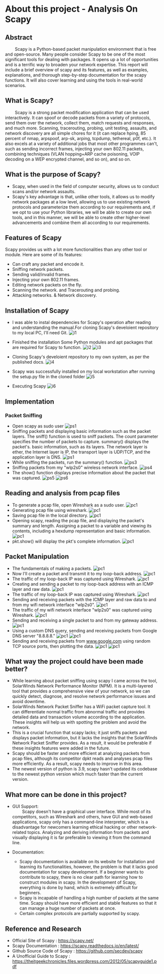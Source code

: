 # About this project - Analysis On Scapy

## Abstract

&emsp;&emsp; Scapy is a Python-based packet manipulation environment that is free and open-source. Many people consider Scapy to be one of the most significant tools for dealing with packages. It opens up a lot of opportunities and is a terrific way to broaden your network expertise. This report will include a brief overview of scapy and its features, as well as examples, explanations, and thorough step-by-step documentation for the scapy functions. It will also cover learning and using the tools in real-world scenarios.

## What is Scapy?

&emsp;&emsp; Scapy is a strong packet modification application that can be used interactively. It can spoof or decode packets from a variety of protocols, send them over the network, collect them, match requests and responses, and much more. Scanning, tracerouting, probing, unit testing, assaults, and network discovery are all simple chores for it (it can replace hping, 85 percent of nmap, arpspoof, arp-sk, arping, tcpdump, tethereal, p0f, etc.). It also excels at a variety of additional jobs that most other programmes can't, such as sending incorrect frames, injecting your own 802.11 packets, combining techniques (VLAN hopping+ARP cache poisoning, VOIP decoding on a WEP encrypted channel, and so on), and so on.

## What is the purpose of Scapy?

- Scapy, when used in the field of computer security, allows us to conduct scans and/or network assaults.
- Scapy's key advantage is that, unlike other tools, it allows us to modify network packages at a low level, allowing us to use existing network protocols and parameterize them according to our requirements and, if we opt to use your Python libraries, we will be able to create our own tools, and in this manner, we will be able to create other higher-level advancements and combine them all according to our requirements.

## Features of Scapy

Scapy provides us with a lot more functionalities than any other tool or module. Here are some of its features:

- Can craft any packet and encode it.
- Sniffing network packets.
- Sending valid/invalid frames.
- Injecting your own 802.11 frames.
- Editing network packets on the fly.
- Scanning the network. and Tracerouting and probing.
- Attacking networks. \& Network discovery.

## Installation of Scapy

- I was able to instal dependencies for Scapy's operation after reading and understanding the manual.For cloning Scapy's develoient repository to my local PC, I'll need Git.
  ![i1](/screenshots/i1.png)

- Finished the installation Some Python modules and apt packages that are required for Scapy to function.
  ![i2](/screenshots/i2.png)
  ![i3](/screenshots/i3.png)

- Cloning Scapy's develoient repository to my own system, as per the published docs.
  ![i4](/screenshots/i4.png)

- Scapy was successfully installed on my local workstation after running the setup.py file in the cloned folder
  ![i5](/screenshots/i5.png)

- Executing Scapy
  ![i6](/screenshots/i6.png)

## Implementation

### Packet Sniffing

- Open scapy as sudo user
  ![ps1](/screenshots/ps1.png)
- Sniffing packets and displaying basic information such as the packet layers. The sniff() function is used to sniff packets. The count parameter specifies the number of packets to capture. summary() displays the packet's. basic information, such as its layers. The network layer is ether, the Internet layer is IP, the transport layer is UDP/TCP, and the application layer is DNS.
  ![ps1](/screenshots/ps2.png)
- While sniffing the packets, run the summary() function.
  ![ps3](/screenshots/ps3.png)
- Sniffing packets from my "wlp2s0" wireless network interface.
  ![ps4](/screenshots/ps4.png)
- The show() function displays precise information about the packet that was captured.
  ![ps5](/screenshots/ps5.png)
  ![ps6](/screenshots/ps6.png)

## Reading and analysis from pcap files

- To generate a pcap file, open Wireshark as a sudo user.
  ![pc1](/screenshots/pc1.png)
- Generating pcap file using wireshark.
  ![pc1](/screenshots/pc2.png)
- Saving pcap file in the local directory.
  ![pc1](/screenshots/pc3.png)
- Opening scapy, reading the pcap file, and displaying the packet's summary and length. Assigning a packet to a variable and viewing its contents, including a hexdump representation and basic information.
  ![pc1](/screenshots/pc4.png)
- pkt.show() will display the pkt's complete information.
  ![pc1](/screenshots/pc5.png)

## Packet Manipulation

- The fundamentals of making a packets.
  ![pc1](/screenshots/pm1.png)
- Now I'll create a packet and transmit it to my loop-back address.
  ![pc1](/screenshots/pm2.png)
- The traffic of my loop-back IP was captured using Wireshark.
  ![pc1](/screenshots/pm3.png)
- Creating and sending a packet to my loop-back address with an ICMP layer and raw data.
  ![pc1](/screenshots/pm4.png)
- The traffic of my loop-back IP was captured using Wireshark.
  ![pc1](/screenshots/pm5.png)
- Sending and receiving packets with the ICMP layer and raw data to and from my wifi network interface "wlp2s0".
  ![pc1](/screenshots/pm6.png)
- The traffic of my wifi network interface "wlp2s0" was captured using Wireshark.
  ![pc1](/screenshots/pm7.png)
- Sending and receiving a single packet to and from my gateway address.
  ![pc1](/screenshots/pm8.png)
- Using a custom DNS query, sending and receiving packets from Google DNS server "8.8.8.8."
  ![pc1](/screenshots/pm9.png)
  ![pc1](/screenshots/pm10.png)
- Sending and receiving packets from www.google.com using random TCP source ports, then plotting the data.
  ![pc1](/screenshots/pm11.png)
  ![pc1](/screenshots/pm12.png)

## What way the project could have been made better?

- While learning about packet sniffing using scapy I came across the tool, SolarWinds Network Performance Monitor (NPM). It is a multi-layered tool that provides a comprehensive view of your network, so we can quickly detect, diagnose, and resolve network performance issues and avoid downtime.
- SolarWinds Network Packet Sniffer has a WiFi packet capture tool. It can differentiate normal traffic from abnormal traffic and provides detailed data and transaction volume according to the application. These insights will help us with spotting the problem and avoid the network.
- This is a crucial function that scapy lacks; it just sniffs packets and displays packet information, but it lacks the insights that the SolarWinds Network Packet Sniffer provides. As a result, it would be preferable if these insights features were added in the future.
- Scapy should be faster and more efficient at analyzing packets from pcap files, although its competitor dpkt reads and analyses pcap files more efficiently. As a result, scapy needs to improve in this area.
- The newest version of python is 3.9, scapy hasn't updated its codebase to the newest python version which much faster than the current version.

## What more can be done in this project?

- GUI Support:<br/>
  &emsp;&emsp; Scapy doesn't have a graphical user interface. While most of its competitors, such as Wireshark and others, have GUI and web-based applications, scapy only has a command-line interpreter, which is a disadvantage for newcomers learning ethical hacking or other network-related topics. Analyzing and deriving information from packets and visually displaying it is far preferable to viewing it from the command line.

- Documentation:
  - Scapy documentation is available on its website for installation and learning its functionalities, however, the problem is that it lacks good documentation for scapy development. If a beginner wants to contribute to scapy, there is no clear path for learning how to construct modules in scapy. In the development of Scapy, everything is done by hand, which is extremely difficult for beginners.
  - Scapy is incapable of handling a high number of packets at the same time. Scapy should have more efficient and stable features so that it can manage a huge number of packets at once.
  - Certain complex protocols are partially supported by scapy.

## Reference and Research

- Official Site of Scapy : <https://scapy.net/>
- Scapy Documentation : <https://scapy.readthedocs.io/en/latest/>
- Github Source Code of Scapy : <https://github.com/secdev/scapy>
- A Unofficial Guide to Scapy : <https://theitgeekchronicles.files.wordpress.com/2012/05/scapyguide1.pdf>
